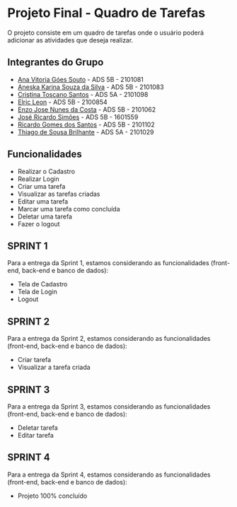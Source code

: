 # Projeto Final - Quadro de Tarefas

O projeto consiste em um quadro de tarefas onde o usuário poderá adicionar as atividades que deseja realizar. 



## Integrantes do Grupo

- [Ana Vitoria Góes Souto](https://github.com/anavitoriagoess) - ADS 5B - 2101081
- [Aneska Karina Souza da Silva](https://github.com/aneskak) - ADS 5B - 2101083
- [Cristina Toscano Santos](https://github.com/CriiToscano) - ADS 5A - 2101098
- [Elric Leon](https://github.com/ctrl-elric) - ADS 5B - 2100854
- [Enzo Jose Nunes da Costa](https://github.com/enzocossst) - ADS 5B - 2101062
- [José Ricardo Simões](https://github.com/josesimoes123) - ADS 5B - 1601559 
- [Ricardo Gomes dos Santos](https://github.com/RicardoGo96) - ADS 5B - 2101102 
- [Thiago de Sousa Brilhante](https://github.com/ThiagoBrilhante) - ADS 5A - 2101029



## Funcionalidades

- Realizar o Cadastro
- Realizar Login
- Criar uma tarefa
- Visualizar as tarefas criadas
- Editar uma tarefa
- Marcar uma tarefa como concluída
- Deletar uma tarefa 
- Fazer o logout


## SPRINT 1 

Para a entrega da Sprint 1, estamos considerando as funcionalidades (front-end, back-end e banco de dados):

- Tela de Cadastro
- Tela de Login
- Logout

## SPRINT 2

Para a entrega da Sprint 2, estamos considerando as funcionalidades (front-end, back-end e banco de dados):

- Criar tarefa
- Visualizar a tarefa criada

## SPRINT 3

Para a entrega da Sprint 3, estamos considerando as funcionalidades (front-end, back-end e banco de dados):

- Deletar tarefa
- Editar tarefa

## SPRINT 4

Para a entrega da Sprint 4, estamos considerando as funcionalidades (front-end, back-end e banco de dados):

- Projeto 100% concluído
